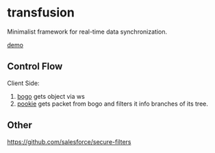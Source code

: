# transfusion
Minimalist framework for real-time data synchronization.

[demo](https://github.com/fantasyui-com/hurlyburly)

## Control Flow

Client Side:

 1. [bogo](https://github.com/fantasyui-com/bogo) gets object via ws
 2. [pookie](https://github.com/fantasyui-com/pookie) gets packet from bogo and filters it info branches of its tree.


## Other

https://github.com/salesforce/secure-filters
